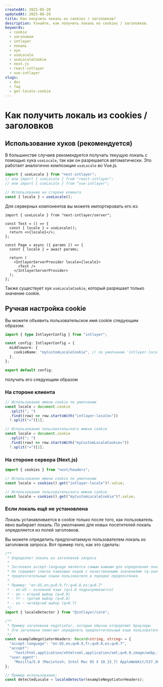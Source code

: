 ```yaml
---
createdAt: 2025-05-20
updatedAt: 2025-06-29
title: Как получить локаль из cookies / заголовков?
description: Узнайте, как получить локаль из cookies / заголовков.
keywords:
  - cookie
  - заголовки
  - intlayer
  - локаль
  - хук
  - useLocale
  - useLocaleCookie
  - next.js
  - react-intlayer
  - vue-intlayer
slugs:
  - doc
  - faq
  - get-locale-cookie
---
```


# Как получить локаль из cookies / заголовков

## Использование хуков (рекомендуется)

В большинстве случаев рекомендуется получать текущую локаль с помощью хука `useLocale`, так как он разрешается автоматически. Это работает аналогично композиции `useLocale` во Vue.js.

```ts
import { useLocale } from "next-intlayer";
// или import { useLocale } from "react-intlayer";
// или import { useLocale } from "vue-intlayer";

// Использование на стороне клиента
const { locale } = useLocale();
```

Для серверных компонентов вы можете импортировать его из:

```tsx
import { useLocale } from "next-intlayer/server";

const Test = () => {
  const { locale } = useLocale();
  return <>{locale}</>;
};

const Page = async ({ params }) => {
  const { locale } = await params;

  return (
    <IntlayerServerProvider locale={locale}>
      <Test />
    </IntlayerServerProvider>
  );
};
```

Также существует хук `useLocaleCookie`, который разрешает только значение cookie.

## Ручная настройка cookie

Вы можете объявить пользовательское имя cookie следующим образом:

```ts
import { type IntlayerConfig } from "intlayer";

const config: IntlayerConfig = {
  middleware: {
    cookieName: "myCustomLocaleCookie", // по умолчанию 'intlayer-locale'
  },
};

export default config;
```

получить его следующим образом

### На стороне клиента

```ts
// Использование имени cookie по умолчанию
const locale = document.cookie
  .split("; ")
  .find((row) => row.startsWith("intlayer-locale="))
  ?.split("=")[1];

// Использование пользовательского имени cookie
const locale = document.cookie
  .split("; ")
  .find((row) => row.startsWith("myCustomLocaleCookie="))
  ?.split("=")[1];
```

### На стороне сервера (Next.js)

```ts
import { cookies } from "next/headers";

// Использование имени cookie по умолчанию
const locale = cookies().get("intlayer-locale")?.value;

// Использование пользовательского имени cookie
const locale = cookies().get("myCustomLocaleCookie")?.value;
```

### Если локаль ещё не установлена

Локаль устанавливается в cookie только после того, как пользователь явно выбирает локаль. По умолчанию для новых посетителей локаль определяется из полей заголовков.

Вы можете определить предпочитаемую пользователем локаль из заголовков запроса. Вот пример того, как это сделать:

```ts
/**
 * Определяет локаль из заголовков запроса
 *
 * Заголовок accept-language является самым важным для определения локали.
 * Он содержит список языковых кодов с качественными значениями (q-значениями), которые указывают
 * предпочтительные языки пользователя в порядке предпочтения.
 *
 * Пример: "en-US,en;q=0.9,fr;q=0.8,es;q=0.7"
 * - en-US — основной язык (q=1.0 подразумевается)
 * - en — второй выбор (q=0.9)
 * - fr — третий выбор (q=0.8)
 * - es — четвёртый выбор (q=0.7)
 */
import { localeDetector } from "@intlayer/core";

/**
 * Пример заголовков negotiator, которые обычно отправляют браузеры
 * Эти заголовки помогают определить предпочтительный язык пользователя
 */
const exampleNegotiatorHeaders: Record<string, string> = {
  "accept-language": "en-US,en;q=0.9,fr;q=0.8,es;q=0.7",
  "accept":
    "text/html,application/xhtml+xml,application/xml;q=0.9,image/webp,*/*;q=0.8",
  "user-agent":
    "Mozilla/5.0 (Macintosh; Intel Mac OS X 10_15_7) AppleWebKit/537.36 (KHTML, как Gecko) Chrome/91.0.4472.124 Safari/537.36",
};

// Пример использования:
const detectedLocale = localeDetector(exampleNegotiatorHeaders);
```
